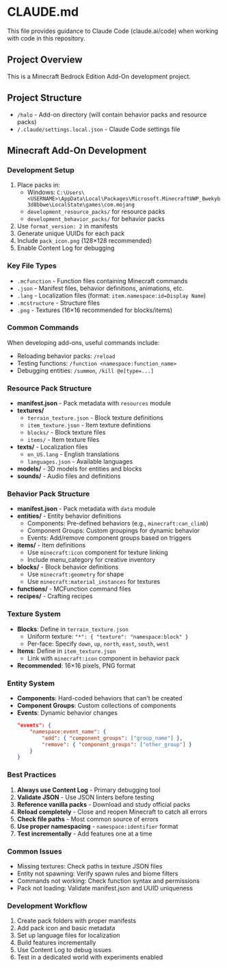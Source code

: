 # CLAUDE.md

This file provides guidance to Claude Code (claude.ai/code) when working with code in this repository.

## Project Overview

This is a Minecraft Bedrock Edition Add-On development project.

## Project Structure

- `/halo` - Add-on directory (will contain behavior packs and resource packs)
- `/.claude/settings.local.json` - Claude Code settings file

## Minecraft Add-On Development

### Development Setup
1. Place packs in:
   - Windows: `C:\Users\<USERNAME>\AppData\Local\Packages\Microsoft.MinecraftUWP_8wekyb3d8bbwe\LocalState\games\com.mojang`
   - `development_resource_packs/` for resource packs
   - `development_behavior_packs/` for behavior packs
2. Use `format_version: 2` in manifests
3. Generate unique UUIDs for each pack
4. Include `pack_icon.png` (128×128 recommended)
5. Enable Content Log for debugging

### Key File Types
- `.mcfunction` - Function files containing Minecraft commands
- `.json` - Manifest files, behavior definitions, animations, etc.
- `.lang` - Localization files (format: `item.namespace:id=Display Name`)
- `.mcstructure` - Structure files
- `.png` - Textures (16×16 recommended for blocks/items)

### Common Commands
When developing add-ons, useful commands include:
- Reloading behavior packs: `/reload`
- Testing functions: `/function <namespace:function_name>`
- Debugging entities: `/summon`, `/kill @e[type=...]`

### Resource Pack Structure
- **manifest.json** - Pack metadata with `resources` module
- **textures/**
  - `terrain_texture.json` - Block texture definitions
  - `item_texture.json` - Item texture definitions
  - `blocks/` - Block texture files
  - `items/` - Item texture files
- **texts/** - Localization files
  - `en_US.lang` - English translations
  - `languages.json` - Available languages
- **models/** - 3D models for entities and blocks
- **sounds/** - Audio files and definitions

### Behavior Pack Structure
- **manifest.json** - Pack metadata with `data` module
- **entities/** - Entity behavior definitions
  - Components: Pre-defined behaviors (e.g., `minecraft:can_climb`)
  - Component Groups: Custom groupings for dynamic behavior
  - Events: Add/remove component groups based on triggers
- **items/** - Item definitions
  - Use `minecraft:icon` component for texture linking
  - Include menu_category for creative inventory
- **blocks/** - Block behavior definitions
  - Use `minecraft:geometry` for shape
  - Use `minecraft:material_instances` for textures
- **functions/** - MCFunction command files
- **recipes/** - Crafting recipes

### Texture System
- **Blocks**: Define in `terrain_texture.json`
  - Uniform texture: `"*": { "texture": "namespace:block" }`
  - Per-face: Specify `down`, `up`, `north`, `east`, `south`, `west`
- **Items**: Define in `item_texture.json`
  - Link with `minecraft:icon` component in behavior pack
- **Recommended**: 16×16 pixels, PNG format

### Entity System
- **Components**: Hard-coded behaviors that can't be created
- **Component Groups**: Custom collections of components
- **Events**: Dynamic behavior changes
  ```json
  "events": {
      "namespace:event_name": {
          "add": { "component_groups": ["group_name"] },
          "remove": { "component_groups": ["other_group"] }
      }
  }
  ```

### Best Practices
1. **Always use Content Log** - Primary debugging tool
2. **Validate JSON** - Use JSON linters before testing
3. **Reference vanilla packs** - Download and study official packs
4. **Reload completely** - Close and reopen Minecraft to catch all errors
5. **Check file paths** - Most common source of errors
6. **Use proper namespacing** - `namespace:identifier` format
7. **Test incrementally** - Add features one at a time

### Common Issues
- Missing textures: Check paths in texture JSON files
- Entity not spawning: Verify spawn rules and biome filters
- Commands not working: Check function syntax and permissions
- Pack not loading: Validate manifest.json and UUID uniqueness

### Development Workflow
1. Create pack folders with proper manifests
2. Add pack icon and basic metadata
3. Set up language files for localization
4. Build features incrementally
5. Use Content Log to debug issues
6. Test in a dedicated world with experiments enabled